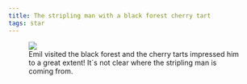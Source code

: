 ```yaml
---
title: The stripling man with a black forest cherry tart
tags: star
---
```

<figure class="lg:bleed-right lg:split-1-aside">
<img src="/img/emil-drawing/IMG_1226.jpg">
<figcaption>Emil visited the black forest and the cherry tarts impressed him to a great extent! It´s not clear where the stripling man is coming from.</figcaption>
</figure>